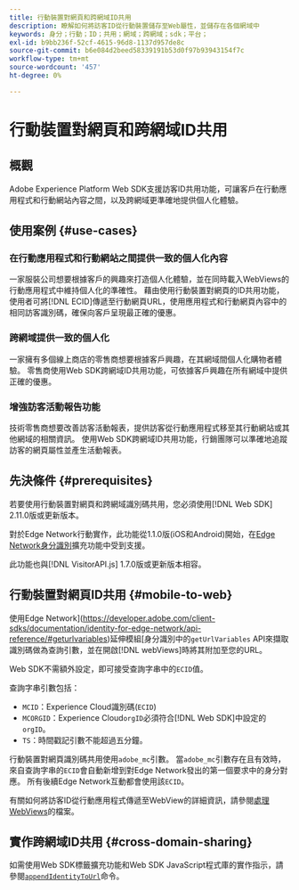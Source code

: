 ```yaml
---
title: 行動裝置對網頁和跨網域ID共用
description: 瞭解如何將訪客ID從行動裝置儲存至Web屬性，並儲存在各個網域中
keywords: 身分；行動；ID；共用；網域；跨網域；sdk；平台；
exl-id: b9bb236f-52cf-4615-96d8-1137d957de8c
source-git-commit: b6e084d2beed58339191b53d0f97b93943154f7c
workflow-type: tm+mt
source-wordcount: '457'
ht-degree: 0%

---
```


# 行動裝置對網頁和跨網域ID共用

## 概觀

Adobe Experience Platform Web SDK支援訪客ID共用功能，可讓客戶在行動應用程式和行動網站內容之間，以及跨網域更準確地提供個人化體驗。

## 使用案例 {#use-cases}

### 在行動應用程式和行動網站之間提供一致的個人化內容

一家服裝公司想要根據客戶的興趣來打造個人化體驗，並在同時載入WebViews的行動應用程式中維持個人化的準確性。 藉由使用行動裝置對網頁的ID共用功能，使用者可將[!DNL ECID]傳遞至行動網頁URL，使用應用程式和行動網頁內容中的相同訪客識別碼，確保向客戶呈現最正確的優惠。

### 跨網域提供一致的個人化

一家擁有多個線上商店的零售商想要根據客戶興趣，在其網域間個人化購物者體驗。 零售商使用Web SDK跨網域ID共用功能，可依據客戶興趣在所有網域中提供正確的優惠。

### 增強訪客活動報告功能

技術零售商想要改善訪客活動報表，提供訪客從行動應用程式移至其行動網站或其他網域的相關資訊。 使用Web SDK跨網域ID共用功能，行銷團隊可以準確地追蹤訪客的網頁屬性並產生活動報表。

## 先決條件 {#prerequisites}

若要使用行動裝置對網頁和跨網域識別碼共用，您必須使用[!DNL Web SDK] 2.11.0版或更新版本。

對於Edge Network行動實作，此功能從1.1.0版(iOS和Android)開始，在[Edge Network身分識別](https://developer.adobe.com/client-sdks/documentation/identity-for-edge-network/)擴充功能中受到支援。

此功能也與[!DNL VisitorAPI.js] 1.7.0版或更新版本相容。

## 行動裝置對網頁ID共用 {#mobile-to-web}

使用Edge Network](https://developer.adobe.com/client-sdks/documentation/identity-for-edge-network/api-reference/#geturlvariables)延伸模組[身分識別中的`getUrlVariables` API來擷取識別碼做為查詢引數，並在開啟[!DNL webViews]時將其附加至您的URL。

Web SDK不需額外設定，即可接受查詢字串中的`ECID`值。

查詢字串引數包括：

* `MCID`：Experience Cloud識別碼(`ECID`)
* `MCORGID`：Experience Cloud`orgID`必須符合[!DNL Web SDK]中設定的`orgID`。
* `TS`：時間戳記引數不能超過五分鐘。


行動裝置對網頁識別碼共用使用`adobe_mc`引數。 當`adobe_mc`引數存在且有效時，來自查詢字串的`ECID`會自動新增到對Edge Network發出的第一個要求中的身分對應。 所有後續Edge Network互動都會使用該`ECID`。

有關如何將訪客ID從行動應用程式傳遞至WebView的詳細資訊，請參閱[處理WebViews](https://experienceleague.adobe.com/docs/platform-learn/implement-mobile-sdk/app-implementation/web-views.html#implementation)的檔案。

## 實作跨網域ID共用 {#cross-domain-sharing}

如需使用Web SDK標籤擴充功能和Web SDK JavaScript程式庫的實作指示，請參閱[`appendIdentityToUrl`](../commands/appendidentitytourl.md)命令。
